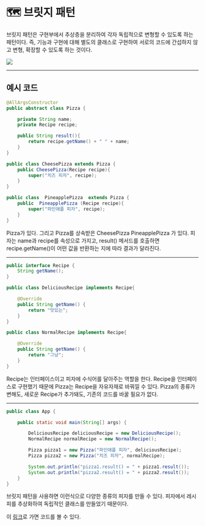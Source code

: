 # 🗺 브릿지 패턴

브릿지 패턴은 구현부에서 추상층을 분리하여 각자 독립적으로 변형할 수 있도록 하는 패턴이다. 즉, 기능과 구현에 대해 별도의 클래스로 구현하여 서로의 코드에 간섭하지 않고 변형, 확장할 수 있도록 하는 것이다. 

<img src="https://dejavuhyo.github.io/assets/img/2021-01-08-bridge-pattern/img001.png">

---

## 예시 코드

```java
@AllArgsConstructor
public abstract class Pizza {

    private String name;
    private Recipe recipe;

    public String result(){
        return recipe.getName() + " " + name;
    }
}

public class CheesePizza extends Pizza {
    public CheesePizza(Recipe recipe){
        super("치즈 피자", recipe);
    }
}

public class  PineapplePizza  extends Pizza {
    public  PineapplePizza (Recipe recipe){
        super("파인애플 피자", recipe);
    }
}
```

Pizza가 있다. 그리고 Pizza를 상속받은 CheesePizza PineapplePizza 가 있다. 피자는 name과 recipe를 속성으로 가지고, result() 메서드를 호출하면 recipe.getName()이 어떤 값을 반환하는 지에 따라 결과가 달라진다.

---

```java
public interface Recipe {
    String getName();
}

public class DeliciousRecipe implements Recipe{

    @Override
    public String getName() {
        return "맛있는";
    }
}

public class NormalRecipe implements Recipe{

    @Override
    public String getName() {
        return "그냥";
    }
}
```

Recipe는 인터페이스이고 피자에 수식어를 달아주는 역할을 한다. Recipe을 인터페이스로 구현했기 때문에 Pizza는 Recipe을 자유자재로 바꿔낄 수 있다. Pizza의 종류가 변해도, 새로운 Recipe가 추가돼도, 기존의 코드를 바꿀 필요가 없다. 

---

```java
public class App {

    public static void main(String[] args) {

        DeliciousRecipe deliciousRecipe = new DeliciousRecipe();
        NormalRecipe normalRecipe = new NormalRecipe();

        Pizza pizza1 = new Pizza("파인애플 피자", deliciousRecipe);
        Pizza pizza2 = new Pizza("치즈 피자", normalRecipe);

        System.out.println("pizza1.result() = " + pizza1.result());
        System.out.println("pizza2.result() = " + pizza2.result());
    }
}
```

브릿지 패턴을 사용하면 이런식으로 다양한 종류의 피자를 만들 수 있다. 피자에서 레시피를 추상화하여 독립적인 클래스를 만들었기 때문이다.

이 <a href="https://github.com/rlaisqls/GoF-DesignPatterns/tree/master/src/main/java/com/study/gof/designpattrens/_02_StructuralPatterns/bridge">링크</a>로 가면 코드를 볼 수 있다.